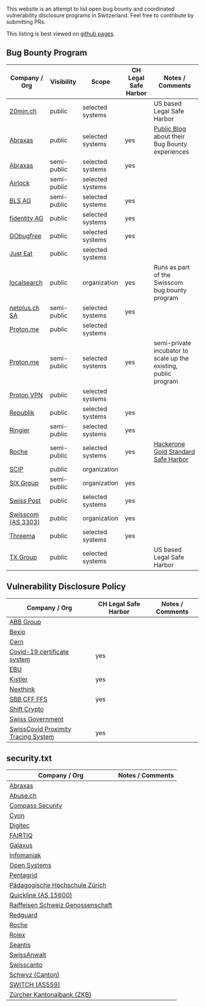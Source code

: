 This website is an attempt to list open bug bounty and coordinated vulnerability disclosure programs in Switzerland. Feel free to contribute by submitting PRs.

This listing is best viewed on [github pages](https://antoinet.github.io/swiss-bugbounty-programs/).

## Bug Bounty Program

| Company / Org | Visibility    | Scope        | CH Legal Safe Harbor | Notes / Comments |
| ------------- | ------------- | ------------ | -------------------- | ---------------- |
| [20min.ch](https://bugcrowd.com/twentyminuten) | public | selected systems | | US based Legal Safe Harbor |
| [Abraxas](https://www.bugbounty.ch/abraxas) | public | selected systems | yes | [Public Blog](https://blog.abraxas.ch/de) about their Bug Bounty experiences |
| [Abraxas](https://www.abraxas.ch/bugbounty) | semi-public | selected systems | yes |  |
| [Airlock](https://hackerone.com/airlock) | semi-public | selected systems |  | |
| [BLS AG](https://app.gobugfree.com/programs/bls/protected) | semi-public | selected systems | yes | |
| [fidentity AG](https://app.gobugfree.com/programs/fidentity) | public | selected systems | yes | |
| [GObugfree](https://app.gobugfree.com/programs/bbh) | public | selected systems | yes | |
| [Just Eat](https://www.just-eat.ch/bugbounty) | public | selected systems | | |
| [localsearch](https://www.swisscom.ch/en/about/security/bug-bounty.html) | public | organization | yes | Runs as part of the Swisscom bug bounty program |
| [netplus.ch SA](https://app.gobugfree.com/programs/netplus/protected) | semi-public | selected systems | yes | |
| [Proton.me](https://proton.me/blog/protonmail-bug-bounty-program) | public | selected systems | | |
| [Proton.me](https://www.bugbounty.ch/proton/) | semi-public | selected systems | yes | semi-private incubator to scale up the existing, public program |
| [Proton VPN](https://protonvpn.com/blog/bug-bounty-program/) | public | selected systems | | |
| [Republik](https://app.gobugfree.com/programs/republik) | public | selected systems | yes | |
| [Ringier](https://go.bugbounty.ch/programs) | semi-public | selected systems | yes | |
| [Roche](https://hackerone.com/roche) | semi-public | selected systems | yes | [Hackerone Gold Standard Safe Harbor](https://docs.hackerone.com/organizations/safe-harbor-faq.html) |
| [SCIP](https://www.scip.ch/?bugbounty) | public | organization | | |
| [SIX Group](https://www.six-group.com/en/company/governance/security.html) | semi-public | organization | yes | |
| [Swiss Post](https://www.post.ch/en/about-us/responsibility/swiss-post-bug-bounty) | public | selected systems | yes | |
| [Swisscom (AS 3303)](https://www.swisscom.ch/en/about/security/bug-bounty.html) | public | organization | yes | |
| [Threema](https://app.gobugfree.com/programs/threema) | public | selected systems | yes | |
| [TX Group](https://bugcrowd.com/tamedia) | public | selected systems | | US based Legal Safe Harbor |

## Vulnerability Disclosure Policy

| Company / Org | CH Legal Safe Harbor | Notes / Comments |
| ------------- | -------------------- | ---------------- |
| [ABB Group](https://global.abb/group/en/technology/cyber-security/alerts-and-notifications) |  | |
| [Bexio](https://www.bexio.com/en-CH/policies/responsible-disclosure-policy) |  | |
| [Cern](https://home.cern/sites/home.web.cern.ch/files/security.txt) |  | |
| [Covid-19 certificate system](https://www.ncsc.admin.ch/ncsc/en/home/dokumentation/covid-certificate-pst/infos.html) | yes | |
| [EBU](https://www.ebu.ch/about/contact-us/vulnerability-disclosure) |  | |
| [Kistler](https://www.kistler.com/en/vulnerability-disclosure-policy/) | yes | |
| [Nexthink](https://www.nexthink.com/responsible-disclosure-policy/) |  | |
| [SBB CFF FFS](https://company.sbb.ch/en/sbb-as-business-partner/services/vulnerability-disclosure-policy.html) | yes | |
| [Shift Crypto](https://shiftcrypto.ch/policies/bug-bounty-policy/) |  | |
| [Swiss Government](https://www.ncsc.admin.ch/ncsc/en/home/infos-fuer/infos-it-spezialisten/themen/schwachstelle-melden.html) |  | |
| [SwissCovid Proximity Tracing System](https://www.ncsc.admin.ch/ncsc/en/home/dokumentation/covid-public-security-test/infos.html) | yes | |


## security.txt

| Company / Org | Notes / Comments |
| ------------- | ---------------- |
| [Abraxas](https://www.abraxas.ch/.well-known/security.txt) | |
| [Abuse.ch](https://abuse.ch/.well-known/security.txt) | |
| [Compass Security](https://www.compass-security.com/.well-known/security.txt) | |
| [Cyon](https://www.cyon.ch/.well-known/security.txt) | |
| [Digitec](https://www.digitec.ch/.well-known/security.txt) | |
| [FAIRTIQ](https://fairtiq.com/.well-known/security.txt) | |
| [Galaxus](https://www.galaxus.ch/.well-known/security.txt) | |
| [Infomaniak](https://www.infomaniak.com/security.txt) | |
| [Open Systems](https://www.open-systems.com/.well-known/security.txt) | |
| [Pentagrid](https://www.pentagrid.ch/.well-known/security.txt) | |
| [Pädagogische Hochschule Zürich](https://phzh.ch/.well-known/security.txt) | |
| [Quickline (AS 15600)](https://www.as15600.net/.well-known/security.txt) | |
| [Raiffeisen Schweiz Genossenschaft](https://www.raiffeisen.ch/.well-known/security.txt) | |
| [Redguard](https://www.redguard.ch/.well-known/security.txt) | |
| [Roche](https://www.roche.com/.well-known/security.txt) | |
| [Rolex](https://www.rolex.com/.well-known/security.txt) | |
| [Seantis](https://www.seantis.ch/.well-known/security.txt) | |
| [SwissAnwalt](https://swissanwalt.ch/.well-known/security.txt) | |
| [Swisscanto](https://www.swisscanto.com/.well-known/security.txt) | |
| [Schwyz (Canton)](https://www.sz.ch/.well-known/security.txt) | |
| [SWITCH (AS559)](https://www.switch.ch/.well-known/security.txt) | |
| [Zürcher Kantonalbank (ZKB)](https://www.zkb.ch/.well-known/security.txt) | |
